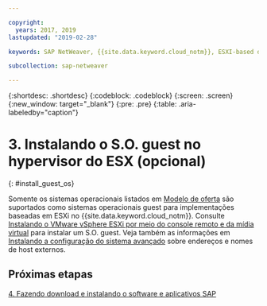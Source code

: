 ```yaml
---

copyright:
  years: 2017, 2019
lastupdated: "2019-02-28"

keywords: SAP NetWeaver, {{site.data.keyword.cloud_notm}}, ESXI-based deployments, SAP Certified

subcollection: sap-netweaver

---
```


{:shortdesc: .shortdesc}
{:codeblock: .codeblock}
{:screen: .screen}
{:new_window: target="_blank"}
{:pre: .pre}
{:table: .aria-labeledby="caption"}

# 3. Instalando o S.O. guest no hypervisor do ESX (opcional)
{: #install_guest_os}

Somente os sistemas operacionais listados em [Modelo de oferta](/docs/infrastructure/sap-netweaver?topic=sap-netweaver-offer_model#offer_model) são suportados como sistemas operacionais guest para implementações baseadas em ESXi no {{site.data.keyword.cloud_notm}}. Consulte [Instalando o VMware vSphere ESXi por meio do console remoto e da mídia virtual](/docs/infrastructure/vmware?topic=VMware-installing-vmware-vsphere-esxi-via-remote-console-and-virtual-media#installing-vmware-vsphere-esxi-via-remote-console-and-virtual-media) para instalar um S.O. guest. Veja também as informações em [Instalando a configuração do sistema avançado](/docs/infrastructure/sap-netweaver?topic=sap-netweaver-adv_config#adv_config) sobre endereços e nomes de host externos.

## Próximas etapas

  [4. Fazendo download e instalando o software e aplicativos SAP](/docs/infrastructure/sap-netweaver?topic=sap-netweaver-install_sap#install_sap)
